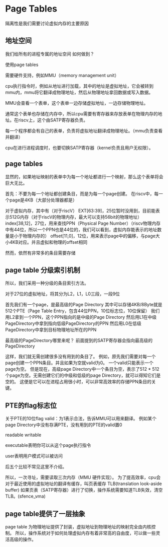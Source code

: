 # Page Tables

隔离性是我们需要讨论虚拟内存的主要原因

## 地址空间

我们给所有的进程专属的地址空间
如何做到？

使用page tables

需要硬件支持，例如MMU（memory management unit） 

cpu执行指令时，例如从地址进行加载，其中的地址是虚拟地址，它会被转到mmu内，mmu将它翻译成物理地址，然后从物理地址拿回数据或写入数据。

MMU会查看一个表单，这个表单一边存储虚拟地址，一边存储物理地址。

通常这个表单也存储在内存中，所以cpu需要有寄存器来存放表单在物理内存的地址。在riscv上，这个由SATP寄存器负责。

每一个程序都会有自己的表单，负责将虚拟地址翻译成物理地址。（mmu负责查看并翻译）

cpu在进行进程调度时，也要切换SATP寄存器（kernel负责且用户无权限）。

## page tables

显然的，如果地址映射的表单中为每一个地址都进行一个映射，那么这个表单将会巨大无比。

首先：不要为每一个地址都创建条目，而是为每一个page创建。
在riscv中，每一个page是4KB（大部分处理器都是）

对于虚拟内存，其中有（对于riscV）
EXT[63:39]，25位暂时没用到，目前能表示512G内存（对于riscV的物理内存，最大可以支持56bit的物理地址）
index[38,12]，27位，用来查找PPN（Physical Page Number）（riscv物理内存中有44位，所以一个PPN也是44位的，我们可以看到，虚拟内存能表示的地址数量是小于物理内存的）
offset[11,0]，12位，用来表示page中的偏移，与page大小4KB对应。并且虚拟和物理的offset相同

然而，依然有非常多的条目需要存储

## page table 分级索引机制

所以，我们采用一种分级的条目索引方法。

对于27位的虚拟地址，将其分为L2，L1，L0三段，一段9位

首先我们有一个page，是最高级的Page Directory
其中可以存储4KB/8Byte就是512个PTE（Page Table Entry，包含44位PPN，10位标志位，10位保留）
我们用L2拿到一个PPN，这个PPN指向的是中级的Page Directory
然后用L1在中级PageDirectory中拿到指向低级PageDirectory的PPN
然后用L0在低级PageDirectory中拿到目标物理地址所在的PPN

最高级的PageDirectory哪里来呢？ 前面提到的SATP寄存器会指向最高级的PageDirectory

这样，我们就无需创建很多没有用到的条目了。
例如，原先我们需要对每一个page创建一个PPN条目。并且如果为空就valid为0。
一个valid只能表示一个page为空。
但是现在，高级page Directory中一个条目为空，表示了512 * 512个page为空。无需创建它们的中级和低级的page Directory，就可以得知它们是空的。
这便是它可以在进程占用很小时，可以非常高效率的存储PPN条目的关键。

## PTE的flag标志位

关于PTE的10位flag
valid：为1表示合法，告诉MMU可以用来翻译。
例如某个page Directory中没有存满PTE，没有用到的PTE的valid置0

readable
writable

executable表明你可以从这个page执行指令

user表明用户模式可以被访问

后五个比较不常见这里不介绍。

所以，一次寻址，需要读取三次内存（MMU  硬件实现）。
为了提高效率，cpu会对于最近使用的虚拟地址的翻译有缓存，叫页表缓存 TLB(translation look-aside buffer)
如果页表（SATP寄存器）进行了切换，操作系统需要知道TLB失效，清空TLB。(sfence_vma)

## page table提供了一层抽象
page table 为物理地址提供了封装，虚拟地址到物理地址的映射完全由内核控制。
所以，操作系统对于如何处理虚拟内存有着非常高的自由度，可以做一些灵活高级的操作。
